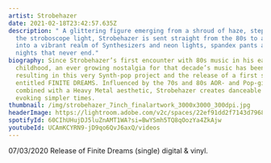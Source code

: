 ```yaml
---
artist: Strobehazer
date: 2021-02-18T23:42:57.635Z
description: " A glittering figure emerging from a shroud of haze, stepping into
  the stroboscope light, Strobehazer is sent straight from the 80s to abduct you
  into a vibrant realm of Synthesizers and neon lights, spandex pants and wild
  nights that never end."
biography: Since Strobehazer’s first encounter with 80s music in his early
  childhood, an ever growing nostalgia for that decade’s music has been evoked,
  resulting in this very Synth-pop project and the release of a first single
  entitled FINITE DREAMS. Influenced by the 70s and 80s AOR- and Pop-giants,
  combined with a Heavy Metal aesthetic, Strobehazer creates danceable ballads
  evoking simpler times.
thumbnail: /img/strobehazer_7inch_finalartwork_3000x3000_300dpi.jpg
headerImage: https://lightroom.adobe.com/v2c/spaces/22ef91dd2f7143d7968ed57e4653aca6/assets/79a3c878a1f75863eed35eb28cf76ac9/revisions/909fe20c9eac4b05a9fc91104be01929/renditions/9d80aa2b9df8d059b1353a678606ff22
spotifyId: 60CIhUHujDJ5luZnAMT1WA?si=BwYSmh5TQ8qOozYa4ZkAjw
youtubeId: UCAmKCYRN9-jD9qo6QvJ6axQ/videos
---
```

07/03/2020 Release of Finite Dreams (single) digital & vinyl.